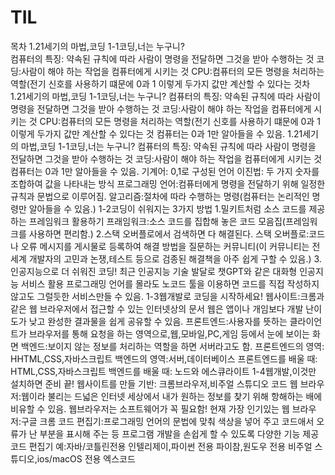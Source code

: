 # TIL
목차
1.21세기의 마법,코딩
 1-1코딩,너는 누구니? <br/>
  컴퓨터의 특징: 약속된 규칙에 따라 사람이 명령을 전달하면 그것을 받아 수행하는 것
  코딩:사람이 해야 하는 작업을 컴퓨터에게 시키는 것
   CPU:컴퓨터의 모든 명령을 처리하는 역할(전기 신호를 사용하기 떄문에 0과 1 이렇게 두가지 값만 계산할 수 있다는 것차
1.21세기의 마법,코딩
 1-1코딩,너는 누구니?
  컴퓨터의 특징: 약속된 규칙에 따라 사람이 명령을 전달하면 그것을 받아 수행하는 것
  코딩:사람이 해야 하는 작업을 컴퓨터에게 시키는 것
   CPU:컴퓨터의 모든 명령을 처리하는 역할(전기 신호를 사용하기 떄문에 0과 1 이렇게 두가지 값만 계산할 수 있다는 것
  컴퓨터는 0과 1만 알아들을 수 있음.
1.21세기의 마법,코딩
 1-1코딩,너는 누구니?
  컴퓨터의 특징: 약속된 규칙에 따라 사람이 명령을 전달하면 그것을 받아 수행하는 것
  코딩:사람이 해야 하는 작업을 컴퓨터에게 시키는 것
  컴퓨터는 0과 1만 알아들을 수 있음.
  기계어: 0,1로 구성된 언어
  이진법: 두 가지 숫자를 조합하여 값을 나타내는 방식
  프로그래밍 언어:컴퓨터에게 명령을 전달하기 위해 일정한 규칙과 문법으로 이루어짐.
  알고리즘:절차에 따라 수행하는 명령(컴퓨터는 논리적인  명령만 알아들을 수 있음.)
  1-2코딩이 쉬워지는 3가지 방법
  1.밀키트처럼 소스 코드를 제공하는 프레임워크 활용하기
    프래임워크:소스 코드를 집합해 놓은 코드 모음집(프레임워크를 사용하면 편리함.)
  2.스택 오버플로에서 검색하면 다 해결된다.
    스택 오버플로:코드나 오류 메시지를 게시물로 등록하여 해결 방법을 질문하는 커뮤니티(이 커뮤니티는 전 세계 개발자의 고민과 논쟁,테스트 등으로 검종된 해결책을 아주 쉽게 구할 수 있음.)
  3.인공지능으로 더 쉬워진 코딩!
    최근 인공지능 기술 발달로 챗GPT와 같은 대화형 인공지능 서비스 활용
    프로그래밍 언어를 몰라도 노코드 툴을 이용하면 코드를 직접 작성하지 않고도 그럴듯한 서비스만들 수 있음.
  1-3웹개발로 코딩을 시작하세요!
    웹사이트:크롬과 같은 웹 브라우저에서 접근할 수 있는 인터넷상의 문서
    웹은 앱이나 개임보다 개발 난이도가 낮고 완성한 결과물을 쉽게 공유할 수 있음.
    프론트엔드:사용자를 뜻하는 클라이언트가 브라우저를 통해 요청을 하는 영역으로,웹,모바일,PC,게임 등에서 눈에 보이는 화면
    백엔드:보이지 않는 정보를 처리하는 역할을 하면 서버라고도 함.
    프론트엔드의 영역: HHTML,CSS,자바스크립트
    백엔드의 영역:서버,데이터베이스
    프론트엔드를 배울 때: HTML,CSS,자바스크립트
    백엔드를 배울 때: 노드와 에스큐라이트
  1-4웹개발,이것만 설치하면 준비 끝!
    웹사이트를 만들 기반: 크롬브라우저,비주얼 스튜디오 코드
    웹 브라우저:웹이라 불리는 드넓은 인터넷 세상에서 내가 원하는 정보를 찾기 위해 항해하는 배에 비유할 수 있음.
    웹브라우저는 소프트웨어가 꼭 필요함!
    현재 가장 인기있는 웹 브라우저:구글 크롬
    코드 편집기:프로그래밍 언어의 문법에 맞춰 색상을 넣어 주고 코드애서 오류가 난 부분을 표시해 주는 등 프로그램 개발을 손쉽게 할 수 있도록 다양한 기능 제공
    코드 편집기 예:자바/코틀린전용 인텔리제이,파이썬 전용 파이참,원도우 전용 비주얼 스튜디오,ios/macOS 전용 엑스코드
